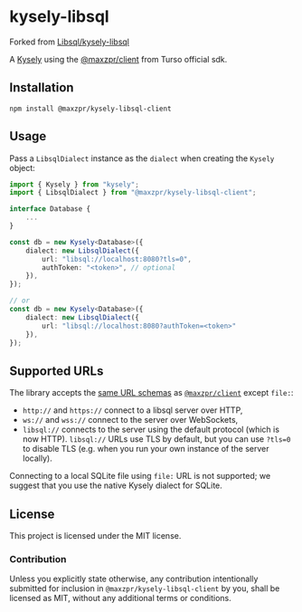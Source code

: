 # kysely-libsql

Forked from [Libsql/kysely-libsql][libsql]

A [Kysely][kysely] using the [@maxzpr/client][libsql-client-ts] from Turso official sdk.

[libsql]: https://github.com/libsql/kysely-libsql
[kysely]: https://github.com/koskimas/kysely

## Installation

```shell
npm install @maxzpr/kysely-libsql-client
```

## Usage

Pass a `LibsqlDialect` instance as the `dialect` when creating the `Kysely` object:

```typescript
import { Kysely } from "kysely";
import { LibsqlDialect } from "@maxzpr/kysely-libsql-client";

interface Database {
    ...
}

const db = new Kysely<Database>({
    dialect: new LibsqlDialect({
        url: "libsql://localhost:8080?tls=0",
        authToken: "<token>", // optional
    }),
});

// or
const db = new Kysely<Database>({
    dialect: new LibsqlDialect({
        url: "libsql://localhost:8080?authToken=<token>"
    }),
});
```

## Supported URLs

The library accepts the [same URL schemas][supported-urls] as [`@maxzpr/client`][libsql-client-ts] except `file:`:

- `http://` and `https://` connect to a libsql server over HTTP,
- `ws://` and `wss://` connect to the server over WebSockets,
- `libsql://` connects to the server using the default protocol (which is now HTTP). `libsql://` URLs use TLS by default, but you can use `?tls=0` to disable TLS (e.g. when you run your own instance of the server locally).

Connecting to a local SQLite file using `file:` URL is not supported; we suggest that you use the native Kysely dialect for SQLite.

[libsql-client-ts]: https://github.com/libsql/libsql-client-ts
[supported-urls]: https://github.com/libsql/libsql-client-ts#supported-urls

## License

This project is licensed under the MIT license.

### Contribution

Unless you explicitly state otherwise, any contribution intentionally submitted for inclusion in `@maxzpr/kysely-libsql-client` by you, shall be licensed as MIT, without any additional terms or conditions.
